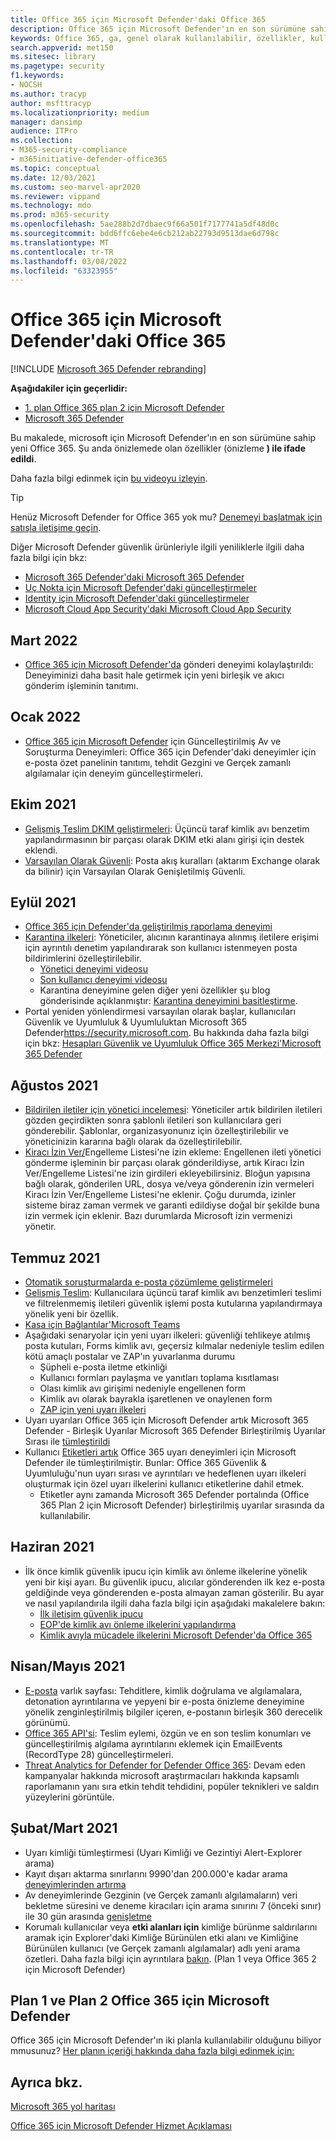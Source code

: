 ```yaml
---
title: Office 365 için Microsoft Defender'daki Office 365
description: Office 365 için Microsoft Defender'ın en son sürümüne sahip yeni özellikler ve işlevler hakkında bilgi Office 365.
keywords: Office 365, ga, genel olarak kullanılabilir, özellikler, kullanılabilir, yeni için Microsoft Defender'daki yeni özellikler
search.appverid: met150
ms.sitesec: library
ms.pagetype: security
f1.keywords:
- NOCSH
ms.author: tracyp
author: msfttracyp
ms.localizationpriority: medium
manager: dansimp
audience: ITPro
ms.collection:
- M365-security-compliance
- m365initiative-defender-office365
ms.topic: conceptual
ms.date: 12/03/2021
ms.custom: seo-marvel-apr2020
ms.reviewer: vippand
ms.technology: mdo
ms.prod: m365-security
ms.openlocfilehash: 5ae288b2d7dbaec9f66a501f7177741a5df48d0c
ms.sourcegitcommit: bdd6ffc6ebe4e6cb212ab22793d9513dae6d798c
ms.translationtype: MT
ms.contentlocale: tr-TR
ms.lasthandoff: 03/08/2022
ms.locfileid: "63323955"
---
```

# <a name="whats-new-in-microsoft-defender-for-office-365"></a>Office 365 için Microsoft Defender'daki Office 365

[!INCLUDE [Microsoft 365 Defender rebranding](../includes/microsoft-defender-for-office.md)]

**Aşağıdakiler için geçerlidir:**

- [1. plan Office 365 plan 2 için Microsoft Defender](defender-for-office-365.md)
- [Microsoft 365 Defender](../defender/microsoft-365-defender.md)

Bu makalede, microsoft için Microsoft Defender'ın en son sürümüne sahip yeni Office 365. Şu anda önizlemede olan özellikler (önizleme **) ile ifade edildi**.

Daha fazla bilgi edinmek için [bu videoyu izleyin](https://www.youtube.com/watch?v=Tdz6KfruDGo&list=PL3ZTgFEc7LystRja2GnDeUFqk44k7-KXf&index=3).

> [!TIP]
> Henüz Microsoft Defender for Office 365 yok mu? [Denemeyi başlatmak için satışla iletişime geçin](https://info.microsoft.com/ww-landing-M365SMB-web-contact.html).

Diğer Microsoft Defender güvenlik ürünleriyle ilgili yeniliklerle ilgili daha fazla bilgi için bkz:

- [Microsoft 365 Defender'daki Microsoft 365 Defender](../defender/whats-new.md)
- [Uç Nokta için Microsoft Defender'daki güncelleştirmeler](../defender-endpoint/whats-new-in-microsoft-defender-endpoint.md)
- [Identity için Microsoft Defender'daki güncelleştirmeler](/defender-for-identity/whats-new)
- [Microsoft Cloud App Security'daki Microsoft Cloud App Security](/cloud-app-security/release-notes)

## <a name="march-2022"></a>Mart 2022

- [Office 365 için Microsoft Defender'da](https://techcommunity.microsoft.com/t5/microsoft-defender-for-office/streamlining-the-submissions-experience-in-microsoft-defender/ba-p/3152080) gönderi deneyimi kolaylaştırıldı: Deneyiminizi daha basit hale getirmek için yeni birleşik ve akıcı gönderim işleminin tanıtımı.


## <a name="january-2022"></a>Ocak 2022

- [Office 365 için Microsoft Defender](https://techcommunity.microsoft.com/t5/microsoft-defender-for-office/updated-hunting-and-investigation-experiences-for-microsoft/ba-p/3002015) için Güncelleştirilmiş Av ve Soruşturma Deneyimleri: Office 365 için Defender'daki deneyimler için e-posta özet panelinin tanıtımı, tehdit Gezgini ve Gerçek zamanlı algılamalar için deneyim güncelleştirmeleri.


## <a name="october-2021"></a>Ekim 2021

- [Gelişmiş Teslim DKIM geliştirmeleri](configure-advanced-delivery.md): Üçüncü taraf kimlik avı benzetim yapılandırmasının bir parçası olarak DKIM etki alanı girişi için destek eklendi.
- [Varsayılan Olarak Güvenli](secure-by-default.md): Posta akış kuralları (aktarım Exchange olarak da bilinir) için Varsayılan Olarak Genişletilmiş Güvenli.

## <a name="september-2021"></a>Eylül 2021

- [Office 365 için Defender'da geliştirilmiş raporlama deneyimi](https://techcommunity.microsoft.com/t5/microsoft-defender-for-office/improving-the-reporting-experience-in-microsoft-defender-for/ba-p/2760898)
- [Karantina ilkeleri](quarantine-policies.md): Yöneticiler, alıcının karantinaya alınmış iletilere erişimi için ayrıntılı denetim yapılandırarak son kullanıcı istenmeyen posta bildirimlerini özelleştirilebilir.
  - [Yönetici deneyimi videosu](https://youtu.be/vnar4HowfpY)
  - [Son kullanıcı deneyimi videosu](https://youtu.be/s-vozLO43rI)
  - Karantina deneyimine gelen diğer yeni özellikler şu blog gönderisinde açıklanmıştır: [Karantina deneyimini basitleştirme](https://techcommunity.microsoft.com/t5/microsoft-defender-for-office/simplifying-the-quarantine-experience/ba-p/2676388).
- Portal yeniden yönlendirmesi varsayılan olarak başlar, kullanıcıları Güvenlik ve Uyumluluk & Uyumluluktan Microsoft 365 Defender<https://security.microsoft.com>. Bu hakkında daha fazla bilgi için bkz: [Hesapları Güvenlik ve Uyumluluk Office 365 Merkezi'Microsoft 365 Defender](/microsoft-365/security/defender/microsoft-365-security-mdo-redirection)

## <a name="august-2021"></a>Ağustos 2021

- [Bildirilen iletiler için yönetici incelemesi](admin-review-reported-message.md): Yöneticiler artık bildirilen iletileri gözden geçirdikten sonra şablonlı iletileri son kullanıcılara geri gönderebilir. Şablonlar, organizasyonunız için özelleştirilebilir ve yöneticinizin kararına bağlı olarak da özelleştirilebilir.
- [Kiracı İzin Ver/](manage-tenant-allows.md)Engelleme Listesi'ne izin ekleme: Engellenen ileti yönetici gönderme işleminin bir parçası olarak gönderildiyse, artık Kiracı İzin Ver/Engelleme Listesi'ne izin girdileri ekleyebilirsiniz. Bloğun yapısına bağlı olarak, gönderilen URL, dosya ve/veya gönderenin izin vermeleri Kiracı İzin Ver/Engelleme Listesi'ne eklenir. Çoğu durumda, izinler sisteme biraz zaman vermek ve garanti edildiyse doğal bir şekilde buna izin vermek için eklenir. Bazı durumlarda Microsoft izin vermenizi yönetir.

## <a name="july-2021"></a>Temmuz 2021

- [Otomatik soruşturmalarda e-posta çözümleme geliştirmeleri](email-analysis-investigations.md)
- [Gelişmiş Teslim](configure-advanced-delivery.md): Kullanıcılara üçüncü taraf kimlik avı benzetimleri teslimi ve filtrelenmemiş iletileri güvenlik işlemi posta kutularına yapılandırmaya yönelik yeni bir özellik.
- [Kasa için Bağlantılar'Microsoft Teams](safe-links.md#safe-links-settings-for-microsoft-teams)
- Aşağıdaki senaryolar için yeni uyarı ilkeleri: güvenliği tehlikeye atılmış posta kutuları, Forms kimlik avı, geçersiz kılmalar nedeniyle teslim edilen kötü amaçlı postalar ve ZAP'ın yuvarlanma durumu
  - Şüpheli e-posta iletme etkinliği
  - Kullanıcı formları paylaşma ve yanıtları toplama kısıtlaması
  - Olası kimlik avı girişimi nedeniyle engellenen form
  - Kimlik avı olarak bayrakla işaretlenen ve onaylenen form
  - [ZAP için yeni uyarı ilkeleri](../../compliance/new-defender-alert-policies.md)
- Uyarı uyarıları Office 365 için Microsoft Defender artık Microsoft 365 Defender - Birleşik Uyarılar Microsoft 365 Defender Birleştirilmiş Uyarılar Sırası ile [tümleştirildi](../defender/investigate-alerts.md)
- Kullanıcı [Etiketleri artık](user-tags.md) Office 365 uyarı deneyimleri için Microsoft Defender ile tümleştirilmiştir. Bunlar: Office 365 Güvenlik & Uyumluluğu'nun uyarı sırası ve ayrıntıları ve hedeflenen uyarı ilkeleri oluşturmak için özel uyarı ilkelerini kullanıcı etiketlerine dahil etmek.
  - Etiketler aynı zamanda Microsoft 365 Defender portalında (Office 365 Plan 2 için Microsoft Defender) birleştirilmiş uyarılar sırasında da kullanılabilir.

## <a name="june-2021"></a>Haziran 2021

- İlk önce kimlik güvenlik ipucu için kimlik avı önleme ilkelerine yönelik yeni bir kişi ayarı. Bu güvenlik ipucu, alıcılar gönderenden ilk kez e-posta geldiğinde veya gönderenden e-posta almayan zaman gösterilir. Bu ayar ve nasıl yapılandırıla ilgili daha fazla bilgi için aşağıdaki makalelere bakın:
  - [İlk iletişim güvenlik ipucu](set-up-anti-phishing-policies.md#first-contact-safety-tip)
  - [EOP'de kimlik avı önleme ilkelerini yapılandırma](configure-anti-phishing-policies-eop.md)
  - [Kimlik avıyla mücadele ilkelerini Microsoft Defender'da Office 365](configure-mdo-anti-phishing-policies.md)

## <a name="aprilmay-2021"></a>Nisan/Mayıs 2021

- [E-posta](mdo-email-entity-page.md) varlık sayfası: Tehditlere, kimlik doğrulama ve algılamalara, detonation ayrıntılarına ve yepyeni bir e-posta önizleme deneyimine yönelik zenginleştirilmiş bilgiler içeren, e-postanın birleşik 360 derecelik görünümü.
- [Office 365 API'si](/office/office-365-management-api/office-365-management-activity-api-schema#email-message-events): Teslim eylemi, özgün ve en son teslim konumları ve güncelleştirilmiş algılama ayrıntılarını eklemek için EmailEvents (RecordType 28) güncelleştirmeleri.
- [Threat Analytics for Defender for Defender Office 365](/microsoft-365/security/defender/threat-analytics): Devam eden kampanyalar hakkında microsoft araştırmacıları hakkında kapsamlı raporlamanın yanı sıra etkin tehdit tehdidini, popüler teknikleri ve saldırı yüzeylerini görüntüle.

## <a name="februarymarch-2021"></a>Şubat/Mart 2021

- Uyarı kimliği tümleştirmesi (Uyarı Kimliği ve Gezintiyi Alert-Explorer arama)[](threat-explorer.md)
- Kayıt dışarı aktarma sınırlarını 9990'dan 200.000'e kadar arama [deneyimlerinden artırma](threat-explorer.md)
- Av deneyimlerinde Gezginin (ve Gerçek zamanlı algılamaların) veri bekletme süresini ve deneme kiracıları için arama sınırını 7 (önceki sınır) ile 30 gün arasında [genişletme](threat-explorer.md)
- Korumalı kullanıcılar veya **etki alanları için** kimliğe bürünme saldırılarını aramak için Explorer'daki Kimliğe Bürünülen etki alanı ve Kimliğine Bürünülen kullanıcı (ve Gerçek zamanlı algılamalar) adlı yeni arama özetleri. Daha fazla bilgi için ayrıntılara [bakın](threat-explorer.md#view-phishing-emails-sent-to-impersonated-users-and-domains). (Plan 1 veya Office 365 2 için Microsoft Defender)


## <a name="microsoft-defender-for-office-365-plan-1-and-plan-2"></a>Plan 1 ve Plan 2 Office 365 için Microsoft Defender

Office 365 için Microsoft Defender'ın iki planla kullanılabilir olduğunu biliyor mmusunuz? [Her planın içeriği hakkında daha fazla bilgi edinmek için:](defender-for-office-365.md#microsoft-defender-for-office-365-plan-1-and-plan-2)

## <a name="see-also"></a>Ayrıca bkz.

[Microsoft 365 yol haritası](https://www.microsoft.com/microsoft-365/roadmap)

[Office 365 için Microsoft Defender Hizmet Açıklaması](/office365/servicedescriptions/office-365-advanced-threat-protection-service-description)
